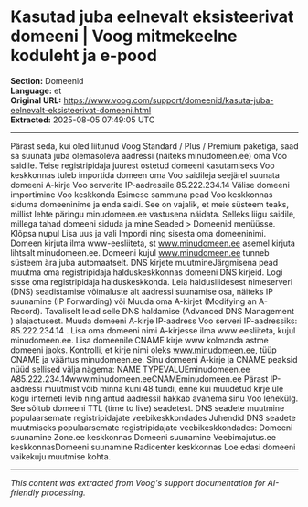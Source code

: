 # Kasutad juba eelnevalt eksisteerivat domeeni | Voog mitmekeelne koduleht ja e-pood

**Section:** Domeenid  
**Language:** et  
**Original URL:** https://www.voog.com/support/domeenid/kasuta-juba-eelnevalt-eksisteerivat-domeeni.html  
**Extracted:** 2025-08-05 07:49:05 UTC

---

Pärast seda, kui oled liitunud
Voog
Standard / Plus / Premium paketiga, saad sa
suunata juba olemasoleva aadressi (näiteks minudomeen.ee) oma Voo saidile.
Teise registripidaja juurest ostetud
domeeni kasutamiseks Voo keskkonnas tuleb importida domeen oma Voo saidileja seejärel suunata domeeni A-kirje Voo
serverite IP-aadressile 85.222.234.14
Välise domeeni importimine Voo
keskkonda
Esimese sammuna pead Voo keskkonnas siduma domeeninime ja enda saidi. See on vajalik, et meie süsteem
teaks, millist lehte päringu minudomeen.ee vastusena näidata.
Selleks liigu saidile, millega tahad domeeni siduda ja mine Seaded > Domeenid menüüsse. Klõpsa nupul Lisa uus ja vali Impordi
ning sisesta oma domeeninimi. Domeen kirjuta ilma www-eesliiteta, st www.minudomeen.ee
asemel kirjuta lihtsalt minudomeen.ee. Domeeni kujul
www.minudomeen.ee tunneb süsteem ära juba automaatselt.
DNS kirjete muutmineJärgmisena pead muutma oma registripidaja
halduskeskkonnas domeeni DNS kirjeid.
Logi sisse oma registripidaja halduskeskkonda.
Leia
haldusliidesest nimeserveri (DNS) seadistamise võimaluste alt
aadressi suunamise osa, näiteks IP suunamine (IP
Forwarding) või Muuda oma A-kirjet (Modifying
an A-Record). Tavaliselt leiad selle DNS
haldamise (Advanced DNS Management ) alajaotusest.
Muuda domeeni
A-kirje IP-aadress Voo serveri IP-aadressiks: 85.222.234.14 .
Lisa oma domeeni nimi A-kirjesse ilma www eesliiteta, kujul
minudomeen.ee.
Lisa
domeenile CNAME kirje www kolmanda astme domeeni jaoks. Kontrolli,
et kirje nimi oleks www.minudomeen.ee,
tüüp CNAME ja väärtus minudomeen.ee.
Sinu domeeni A-kirje ja CNAME peaksid nüüd sellised välja nägema:
NAME  		TYPEVALUEminudomeen.ee
A85.222.234.14www.minudomeen.eeCNAMEminudomeen.ee
Pärast IP-aadressi muutmist võib
minna kuni 48 tundi, enne kui muudetud kirje üle kogu interneti
levib ning antud aadressil hakkab avanema sinu Voo lehekülg. See
sõltub domeeni TTL (time to live) seadetest.
DNS seadete muutmine populaarsemate
registripidajate veebikeskkondades
Juhendid DNS seadete muutmiseks populaarsemate registripidajate veebikeskkondades:
Domeeni
suunamine Zone.ee keskkonnas
Domeeni
suunamine Veebimajutus.ee keskkonnasDomeeni suunamine Radicenter keskkonnas
Loe edasi domeeni vaikekuju muutmise kohta.

---

*This content was extracted from Voog's support documentation for AI-friendly processing.*
